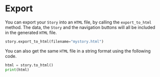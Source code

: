 # Export

You can export your `Story` into an `HTML` file, by calling the `export_to_html`
method. The data, the `Story` and the navigation buttons will all be included in
the generated `HTML` file.

```python
story.export_to_html(filename="mystory.html")
```

You can also get the same `HTML` file in a string format using the following
code.

```python
html = story.to_html()
print(html)
```
